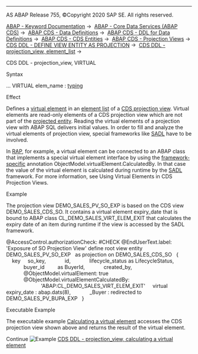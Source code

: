   

* * *

AS ABAP Release 755, ©Copyright 2020 SAP SE. All rights reserved.

[ABAP - Keyword Documentation](javascript:call_link\('abenabap.htm'\)) →  [ABAP - Core Data Services (ABAP CDS)](javascript:call_link\('abencds.htm'\)) →  [ABAP CDS - Data Definitions](javascript:call_link\('abencds_entities.htm'\)) →  [ABAP CDS - DDL for Data Definitions](javascript:call_link\('abencds_f1_ddl_syntax.htm'\)) →  [ABAP CDS - CDS Entities](javascript:call_link\('abencds_view_entity.htm'\)) →  [ABAP CDS - Projection Views](javascript:call_link\('abencds_proj_views.htm'\)) →  [CDS DDL - DEFINE VIEW ENTITY AS PROJECTION](javascript:call_link\('abencds_define_view_as_projection.htm'\)) →  [CDS DDL - projection\_view, element\_list](javascript:call_link\('abencds_proj_view_element_list.htm'\)) → 

CDS DDL - projection\_view, VIRTUAL

Syntax

... VIRTUAL elem\_name : [typing](javascript:call_link\('abencds_typing.htm'\))

Effect

Defines a [virtual element](javascript:call_link\('abencds_virtual_element_glosry.htm'\) "Glossary Entry") in an [element list](javascript:call_link\('abencds_proj_view_element_list.htm'\)) of a [CDS projection view](javascript:call_link\('abencds_projection_view_glosry.htm'\) "Glossary Entry"). Virtual elements are read-only elements of a CDS projection view which are not part of the [projected entity](javascript:call_link\('abencds_pv_projected_entity_glosry.htm'\) "Glossary Entry"). Reading the virtual elements of a projection view with ABAP SQL delivers initial values. In order to fill and analyze the virtual elements of projection view, special frameworks like [SADL](javascript:call_link\('abensadl_glosry.htm'\) "Glossary Entry") have to be involved.

In [RAP](javascript:call_link\('abenarap_glosry.htm'\) "Glossary Entry"), for example, a virtual element can be connected to an ABAP class that implements a special virtual element interface by using the [framework-specific](javascript:call_link\('abenfrmwrk_annotation_glosry.htm'\) "Glossary Entry") annotation ObjectModel.virtualElement.CalculatedBy. In that case the value of the virtual element is calculated during runtime by the [SADL](javascript:call_link\('abensadl_glosry.htm'\) "Glossary Entry") framework. For more information, see Using Virtual Elements in CDS Projection Views.

Example

The projection view DEMO\_SALES\_PV\_SO\_EXP is based on the CDS view DEMO\_SALES\_CDS\_SO. It contains a virtual element expiry\_date that is bound to ABAP class CL\_DEMO\_SALES\_VIRT\_ELEM\_EXIT that calculates the expiry date of an item during runtime if the view is accessed by the SADL framework.

@AccessControl.authorizationCheck: #CHECK
@EndUserText.label: 'Exposure of SO Projection View'
define root view entity DEMO\_SALES\_PV\_SO\_EXP
  as projection on DEMO\_SALES\_CDS\_SO
  {
    key     so\_key,
            id,
            lifecycle\_status as LifecycleStatus,
            buyer\_id         as BuyerId,
            created\_by,
            @ObjectModel.virtualElement: true
            @ObjectModel.virtualElementCalculatedBy:
                        'ABAP:CL\_DEMO\_SALES\_VIRT\_ELEM\_EXIT'
    virtual expiry\_date : abap.dats(8),
            \_Buyer : redirected to DEMO\_SALES\_PV\_BUPA\_EXP
  }

Executable Example

The executable example [Calculating a virtual element](javascript:call_link\('abencds_proj_view_virtel_abexa.htm'\)) accesses the CDS projection view shown above and returns the result of the virtual element.

Continue
![Example](exa.gif "Example") [CDS DDL - projection\_view, calculating a virtual element](javascript:call_link\('abencds_proj_view_virtel_abexa.htm'\))
